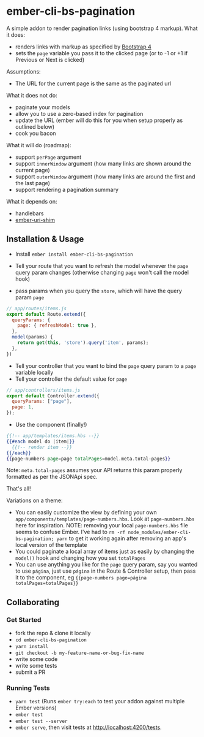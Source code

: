 # ember-cli-bs-pagination

A simple addon to render pagination links (using bootstrap 4 markup).
What it does:
- renders links with markup as specified by [Bootstrap 4](https://getbootstrap.com/docs/4.0/components/pagination/)
- sets the `page` variable you pass it to the clicked page (or to -1 or +1 if Previous or Next is clicked)

Assumptions:
- The URL for the current page is the same as the paginated url

What it does not do:
- paginate your models
- allow you to use a zero-based index for pagination
- update the URL (ember will do this for you when setup properly as outlined below)
- cook you bacon

What it will do (roadmap):
- support `perPage` argument
- support `innerWindow` argument (how many links are shown around the current page)
- support `outerWindow` argument (how many links are around the first and the last page)
- support rendering a pagination summary

What it depends on:
- handlebars
- [ember-uri-shim](https://github.com/spieker/ember-uri-shim)

## Installation & Usage
- Install
`ember install ember-cli-bs-pagination`

- Tell your route that you want to refresh the model whenever the `page` query param changes (otherwise changing `page` won't call the model hook)
- pass params when you query the `store`, which will have the query param `page`
```javascript
// app/routes/items.js
export default Route.extend({
  queryParams: {
    page: { refreshModel: true },
  },
  model(params) {
    return get(this, 'store').query('item', params);
  },
})
```

- Tell your controller that you want to bind the `page` query param to a `page` variable locally
- Tell your controller the default value for `page`
```javascript
// app/controllers/items.js
export default Controller.extend({
  queryParams: ["page"],
  page: 1,
});
```

- Use the component (finally!)
```handlebars
{{!-- app/templates/items.hbs --}}
{{#each model do |item|}}
  {{!-- render item --}}
{{/each}}
{{page-numbers page=page totalPages=model.meta.total-pages}}
```

Note: `meta.total-pages` assumes your API returns this param properly formatted as per the JSONApi spec.

That's all!

Variations on a theme:
- You can easily customize the view by defining your own `app/components/templates/page-numbers.hbs`. Look at `page-numbers.hbs` here for inspiration.
  NOTE: removing your local `page-numbers.hbs` file seems to confuse Ember. I've had to `rm -rf node_modules/ember-cli-bs-pagination; yarn` to get it working again after removing an app's local version of the template
- You could paginate a local array of items just as easily by changing the `model()` hook and changing how you set `totalPages`
- You can use anything you like for the `page` query param, say you wanted to use `página`, just use `página` in the Route & Controller setup, then pass it to the component, eg `{{page-numbers page=página totalPages=totalPages}}`

## Collaborating
### Get Started

* fork the repo & clone it locally
* `cd ember-cli-bs-pagination`
* `yarn install`
* `git checkout -b my-feature-name-or-bug-fix-name`
* write some code
* write some tests
* submit a PR

### Running Tests

* `yarn test` (Runs `ember try:each` to test your addon against multiple Ember versions)
* `ember test`
* `ember test --server`
* `ember serve`, then visit tests at [http://localhost:4200/tests](http://localhost:4200/tests).
